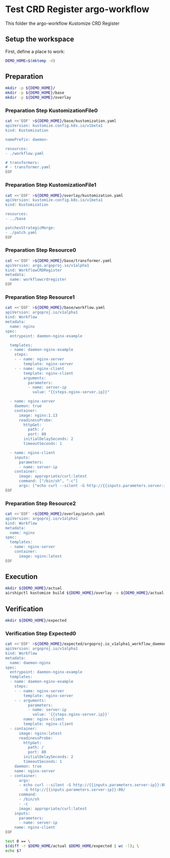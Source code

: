 # Test CRD Register argo-workflow


This folder the argo-workflow Kustomize CRD Register

## Setup the workspace

First, define a place to work:

<!-- @makeWorkplace @test -->
```bash
DEMO_HOME=$(mktemp -d)
```

## Preparation

<!-- @makeDirectories @test -->
```bash
mkdir -p ${DEMO_HOME}/
mkdir -p ${DEMO_HOME}/base
mkdir -p ${DEMO_HOME}/overlay
```

### Preparation Step KustomizationFile0

<!-- @createKustomizationFile0 @test -->
```bash
cat <<'EOF' >${DEMO_HOME}/base/kustomization.yaml
apiVersion: kustomize.config.k8s.io/v1beta1
kind: Kustomization

namePrefix: daemon-

resources:
- ./workflow.yaml

# transformers:
# - transformer.yaml
EOF
```


### Preparation Step KustomizationFile1

<!-- @createKustomizationFile1 @test -->
```bash
cat <<'EOF' >${DEMO_HOME}/overlay/kustomization.yaml
apiVersion: kustomize.config.k8s.io/v1beta1
kind: Kustomization

resources:
- ../base

patchesStrategicMerge:
- ./patch.yaml
EOF
```


### Preparation Step Resource0

<!-- @createResource0 @test -->
```bash
cat <<'EOF' >${DEMO_HOME}/base/transformer.yaml
apiVersion: argo.argoproj.io/v1alpha1
kind: WorkflowCRDRegister
metadata:
  name: workflowcrdregister
EOF
```


### Preparation Step Resource1

<!-- @createResource1 @test -->
```bash
cat <<'EOF' >${DEMO_HOME}/base/workflow.yaml
apiVersion: argoproj.io/v1alpha1
kind: Workflow
metadata:
  name: nginx
spec:
  entrypoint: daemon-nginx-example

  templates:
  - name: daemon-nginx-example
    steps:
    - - name: nginx-server
        template: nginx-server
    - - name: nginx-client
        template: nginx-client
        arguments:
          parameters:
          - name: server-ip
            value: "{{steps.nginx-server.ip}}"

  - name: nginx-server
    daemon: true
    container:
      image: nginx:1.13
      readinessProbe:
        httpGet:
          path: /
          port: 80
        initialDelaySeconds: 2
        timeoutSeconds: 1

  - name: nginx-client
    inputs:
      parameters:
      - name: server-ip
    container:
      image: appropriate/curl:latest
      command: ["/bin/sh", "-c"]
      args: ["echo curl --silent -G http://{{inputs.parameters.server-ip}}:80/ && curl --silent -G http://{{inputs.parameters.server-ip}}:80/"]
EOF
```


### Preparation Step Resource2

<!-- @createResource2 @test -->
```bash
cat <<'EOF' >${DEMO_HOME}/overlay/patch.yaml
apiVersion: argoproj.io/v1alpha1
kind: Workflow
metadata:
  name: nginx
spec:
  templates:
  - name: nginx-server
    container:
      image: nginx:latest
EOF
```

## Execution

<!-- @build @test -->
```bash
mkdir ${DEMO_HOME}/actual
airshipctl kustomize build ${DEMO_HOME}/overlay -o ${DEMO_HOME}/actual
```

## Verification

<!-- @createExpectedDir @test -->
```bash
mkdir ${DEMO_HOME}/expected
```


### Verification Step Expected0

<!-- @createExpected0 @test -->
```bash
cat <<'EOF' >${DEMO_HOME}/expected/argoproj.io_v1alpha1_workflow_daemon-nginx.yaml
apiVersion: argoproj.io/v1alpha1
kind: Workflow
metadata:
  name: daemon-nginx
spec:
  entrypoint: daemon-nginx-example
  templates:
  - name: daemon-nginx-example
    steps:
    - - name: nginx-server
        template: nginx-server
    - - arguments:
          parameters:
          - name: server-ip
            value: '{{steps.nginx-server.ip}}'
        name: nginx-client
        template: nginx-client
  - container:
      image: nginx:latest
      readinessProbe:
        httpGet:
          path: /
          port: 80
        initialDelaySeconds: 2
        timeoutSeconds: 1
    daemon: true
    name: nginx-server
  - container:
      args:
      - echo curl --silent -G http://{{inputs.parameters.server-ip}}:80/ && curl --silent
        -G http://{{inputs.parameters.server-ip}}:80/
      command:
      - /bin/sh
      - -c
      image: appropriate/curl:latest
    inputs:
      parameters:
      - name: server-ip
    name: nginx-client
EOF
```


<!-- @compareActualToExpected @test -->
```bash
test 0 == \
$(diff -r $DEMO_HOME/actual $DEMO_HOME/expected | wc -l); \
echo $?
```

